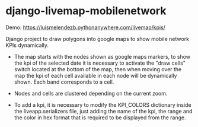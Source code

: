 # django-livemap-mobilenetwork

Demo:
https://luismelendezb.pythonanywhere.com/livemap/kpis/


Django project to draw polygons into google maps to show mobile network KPIs dynamically.

- The map starts with the nodes shown as google maps markers, to show the kpi of the selected date it is necessary to activate the "draw cells" switch located at the bottom of the map, then when moving over the map the kpi of each cell available in each node will be dynamically shown. Each band corresponds to a cell.

- Nodes and cells are clustered depending on the current zoom.

- To add a kpi, it is necessary to modify the KPI_COLORS dictionary inside the liveapp.serializers file, just adding the name of the kpi, the range and the color in hex format that is required to be displayed from the range.

